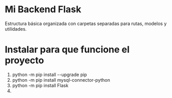﻿# Mi Backend Flask

Estructura básica organizada con carpetas separadas para rutas, modelos y utilidades.
# Instalar para que funcione el proyecto
1) python -m pip install --upgrade pip
2) python -m pip install mysql-connector-python
3) python -m pip install Flask
4) 

